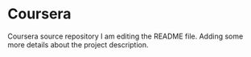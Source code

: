 # Coursera
Coursera source repository
I am editing the README file. Adding some more details about the project description.
